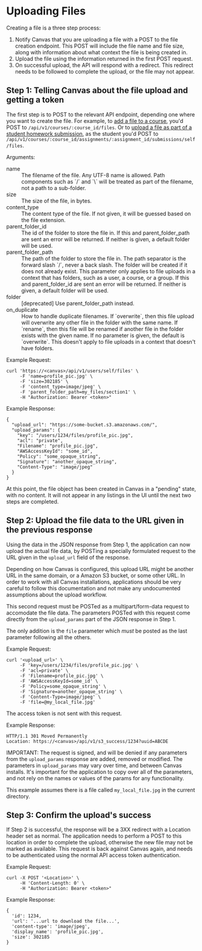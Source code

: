 # Uploading Files

Creating a file is a three step process:

1. Notify Canvas that you are uploading a file with a POST to the file
   creation endpoint. This POST will include the file name and file size,
   along with information about what context the file is being created in.
2. Upload the file using the information returned in the first POST request.
3. On successful upload, the API will respond with a redirect. This
   redirect needs to be followed to complete the upload, or the file may not appear.

## Step 1: Telling Canvas about the file upload and getting a token

The first step is to POST to the relevant API endpoint, depending one where
you want to create the file. For example, to <a href="courses.html">add a file to a course</a>, you'd
POST to `/api/v1/courses/:course_id/files`. Or to <a href="submissions.html">upload a file as part of a student homework submission</a>, as the student you'd POST to
`/api/v1/courses/:course_id/assignments/:assignment_id/submissions/self/files`.

Arguments:

<dl>
  <dt>name</dt> <dd>The filename of the file. Any UTF-8 name is allowed. Path components such as `/` and `\` will be treated as part of the filename, not a path to a sub-folder.</dd>
  <dt>size</dt> <dd>The size of the file, in bytes.</dd>
  <dt>content_type</dt> <dd>The content type of the file. If not given, it will be guessed based on the file extension.</dd>
  <dt>parent_folder_id</dt><dd>The id of the folder to store the file in. If this and parent_folder_path are sent an error will be returned. If neither is given, a default folder will be used.</dd>
  <dt>parent_folder_path</dt> <dd>The path of the folder to store the file in. The path separator is the forward slash `/`, never a back slash. The folder will be created if it does not already exist. This parameter only applies to file uploads in a context that has folders, such as a user, a course, or a group. If this and parent_folder_id are sent an error will be returned. If neither is given, a default folder will be used.</dd>
  <dt>folder</dt> <dd>[deprecated] Use parent_folder_path instead.</dd>
  <dt>on_duplicate</dt> <dd>How to handle duplicate filenames. If `overwrite`, then this file upload will overwrite any other file in the folder with the same name. If `rename`, then this file will be renamed if another file in the folder exists with the given name. If no parameter is given, the default is `overwrite`. This doesn't apply to file uploads in a context that doesn't have folders.</dd>
</dl>

Example Request:

    curl 'https://<canvas>/api/v1/users/self/files' \
         -F 'name=profile_pic.jpg' \
         -F 'size=302185' \
         -F 'content_type=image/jpeg' \
         -F 'parent_folder_path=my_files/section1' \
         -H "Authorization: Bearer <token>"

Example Response:

    {
      "upload_url": "https://some-bucket.s3.amazonaws.com/",
      "upload_params": {
        "key": "/users/1234/files/profile_pic.jpg",
        "acl": "private",
        "Filename": "profile_pic.jpg",
        "AWSAccessKeyId": "some_id",
        "Policy": "some_opaque_string",
        "Signature": "another_opaque_string",
        "Content-Type": "image/jpeg"
      }
    }

At this point, the file object has been created in Canvas in a "pending"
state, with no content. It will not appear in any listings in the UI until
the next two steps are completed.

## Step 2: Upload the file data to the URL given in the previous response

Using the data in the JSON response from Step 1, the application can now
upload the actual file data, by POSTing a specially formulated request to
the URL given in the `upload_url` field of the response.

Depending on how Canvas is configured, this upload URL might be another URL
in the same domain, or a Amazon S3 bucket, or some other URL.  In order to
work with all Canvas installations, applications should be very careful to
follow this documentation and not make any undocumented assumptions about
the upload workflow.

This second request must be POSTed as a multipart/form-data request to
accomodate the file data. The parameters POSTed with this request come
directly from the `upload_params` part of the JSON response in Step 1.

The only addition is the `file` parameter which *must* be posted as the
last parameter following all the others.

Example Request:

    curl '<upload_url>' \ 
         -F 'key=/users/1234/files/profile_pic.jpg' \ 
         -F 'acl=private' \ 
         -F 'Filename=profile_pic.jpg' \ 
         -F 'AWSAccessKeyId=some_id' \ 
         -F 'Policy=some_opaque_string' \ 
         -F 'Signature=another_opaque_string' \ 
         -F 'Content-Type=image/jpeg' \ 
         -F 'file=@my_local_file.jpg'

The access token is not sent with this request.

Example Response:

    HTTP/1.1 301 Moved Permanently
    Location: https://<canvas>/api/v1/s3_success/1234?uuid=ABCDE

IMPORTANT:  The request is signed, and will be denied if any parameters
from the `upload_params` response are added, removed or modified.  The
parameters in `upload_params` may vary over time, and between Canvas
installs. It's important for the application to copy over all of the
parameters, and not rely on the names or values of the params for any
functionality.

This example assumes there is a file called `my_local_file.jpg` in the
current directory.

## Step 3: Confirm the upload's success

If Step 2 is successful, the response will be a 3XX redirect with a
Location header set as normal. The application needs to perform a POST to
this location in order to complete the upload, otherwise the new file may
not be marked as available. This request is back against Canvas again,
and needs to be authenticated using the normal API access token
authentication.

Example Request:

    curl -X POST '<Location>' \
         -H 'Content-Length: 0' \
         -H "Authorization: Bearer <token>"

Example Response:

    {
      'id': 1234,
      'url': '...url to download the file...',
      'content-type': 'image/jpeg',
      'display_name': 'profile_pic.jpg',
      'size': 302185
    }

